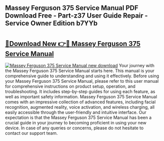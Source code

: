 ## Massey Ferguson 375 Service Manual PDF Download Free - Part-z37 User Guide Repair - Service Owner Edition b7YYb

# <h2><a href="http://bc95126.oget.top/?id=Massey+Ferguson+375+Service+Manual">🔗Download New 👉🔴 Massey Ferguson 375 Service Manual</a></h2>

[![Massey Ferguson 375 Service Manual new download](https://i.imgur.com/5g1atiW.png)](http://bc95126.oget.top/?id=Massey+Ferguson+375+Service+Manual)
Your journey with the Massey Ferguson 375 Service Manual starts here. This manual is your comprehensive guide to understanding and using it effectively. Before using your Massey Ferguson 375 Service Manual, please refer to this user manual for comprehensive instructions on product setup, operation, and troubleshooting. It includes step-by-step guides for using each feature, as well as important safety information. Massey Ferguson 375 Service Manual comes with an impressive collection of advanced features, including facial recognition, augmented reality, voice activation, and wireless charging, all easily accessible through the user-friendly and intuitive interface. Our expectation is that the Massey Ferguson 375 Service Manual has been a crucial guide in your journey to becoming proficient in using your new device. In case of any queries or concerns, please do not hesitate to contact our support team.

